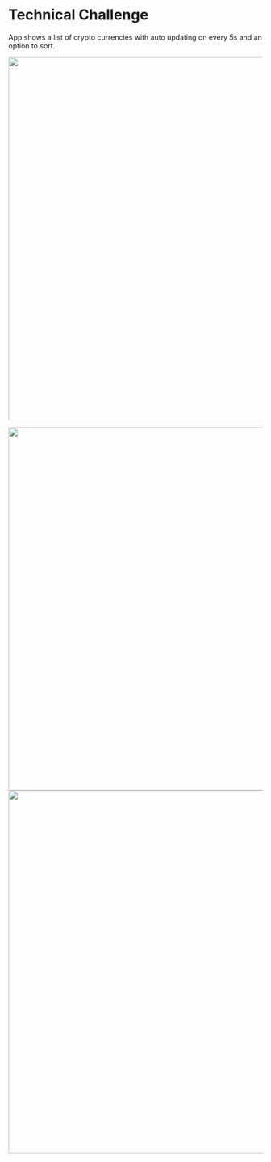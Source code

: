 # Technical Challenge

App shows a list of crypto currencies with auto updating on every 5s and an option to sort.
<p align="center">
<img src="https://user-images.githubusercontent.com/7223498/200136450-e6fe1bd8-725a-4c83-b978-f9b13b83a5ae.jpg" height="720" />
</p>
<p align="center">
<img src="https://user-images.githubusercontent.com/7223498/200136453-22077c94-9abe-4745-a652-18c64aa32722.jpg" height="720" /> 
<img src="https://user-images.githubusercontent.com/7223498/200136452-002ef375-8d34-4d64-b502-0d2a0f010f99.jpg" height="720" />
</p>
